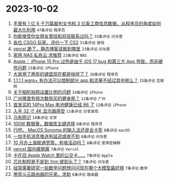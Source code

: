 # 2023-10-02

1. [手里有 1 亿 6 千万篇裁判文书和 3 亿条工商信息数据，从程序员的角度如何最大化利用](https://www.v2ex.com/t/978544) `47条评论` `程序员`
1. [你能接受你女朋友曾经和前任联系过吗？](https://www.v2ex.com/t/978595) `33条评论` `问与答`
1. [各位 CSGO 玩家，评价一下 CS2](https://www.v2ex.com/t/978558) `31条评论` `游戏`
1. [vercel 跪了，静态博客该搬到哪里](https://www.v2ex.com/t/978574) `23条评论` `问与答`
1. [家用 NAS 私有云 求推荐](https://www.v2ex.com/t/978553) `22条评论` `NAS`
1. [Apple： iPhone 15 Pro 过热是由于 iOS 17 bug 和第三方 App 导致，而非硬件问题](https://www.v2ex.com/t/978532) `21条评论` `iPhone`
1. [大家用了两年的键盘现在都是啥样了？](https://www.v2ex.com/t/978550) `16条评论` `程序员`
1. [1.1.1.1 warp+ 有办法可以控制部分 app 和流量不经过其中转么？](https://www.v2ex.com/t/978559) `15条评论` `互联网`
1. [关于相机拍照设置比例的问题](https://www.v2ex.com/t/978546) `14条评论` `iPhone`
1. [广州哪里有按次数购买的健身房？](https://www.v2ex.com/t/978578) `12条评论` `广州`
1. [首发买的 14Pro Max 电池健康已经 86 了](https://www.v2ex.com/t/978552) `12条评论` `iPhone`
1. [入手 32 寸 4K 显示器感受](https://www.v2ex.com/t/978560) `11条评论` `分享发现`
1. [乌有网记](https://www.v2ex.com/t/978531) `10条评论` `文学`
1. [100W 数据量，数据库主键选择](https://www.v2ex.com/t/978599) `8条评论` `程序员`
1. [行吧， MacOS Sonoma 的输入法还是会卡死](https://www.v2ex.com/t/978584) `8条评论` `macOS`
1. [一加手机消息推送有延迟或收不到](https://www.v2ex.com/t/978580) `8条评论` `问与答`
1. [10 月办上海联通宽带，有啥活动吗？](https://www.v2ex.com/t/978542) `8条评论` `宽带症候群`
1. [vercel 国内被屏蔽](https://www.v2ex.com/t/978589) `7条评论` `Vercel`
1. [卡在旧 Apple Watch 里的公交卡……](https://www.v2ex.com/t/978588) `7条评论` `Apple`
1. [芯片制程是不是到 1nm 就到头了？](https://www.v2ex.com/t/978587) `7条评论` `问与答`
1. [经常需要研究一些数学问题想问问现在哪个大模型最好用](https://www.v2ex.com/t/978536) `7条评论` `数学`
1. [用竞斗云路由器的兄弟，求助](https://www.v2ex.com/t/978537) `6条评论` `路由器`
